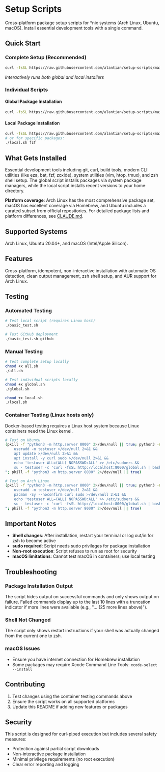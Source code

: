 # Setup Scripts

Cross-platform package setup scripts for *nix systems (Arch Linux, Ubuntu, macOS). Install essential development tools with a single command.

## Quick Start

### Complete Setup (Recommended)
```bash
curl -fsSL https://raw.githubusercontent.com/alantian/setup-scripts/main/all.sh | bash
```
*Interactively runs both global and local installers*

### Individual Scripts

#### Global Package Installation
```bash
curl -fsSL https://raw.githubusercontent.com/alantian/setup-scripts/main/global.sh | bash
```

#### Local Package Installation
```bash
curl -fsSL https://raw.githubusercontent.com/alantian/setup-scripts/main/local.sh | bash
# or for specific packages:
./local.sh fzf
```

## What Gets Installed

Essential development tools including git, curl, build tools, modern CLI utilities (like eza, bat, fzf, zoxide), system utilities (vim, htop, tmux), and zsh shell setup. The global script installs packages via system package managers, while the local script installs recent versions to your home directory.

**Platform coverage**: Arch Linux has the most comprehensive package set, macOS has excellent coverage via Homebrew, and Ubuntu includes a curated subset from official repositories. For detailed package lists and platform differences, see [CLAUDE.md](CLAUDE.md#package-organization).

## Supported Systems

Arch Linux, Ubuntu 20.04+, and macOS (Intel/Apple Silicon).

## Features

Cross-platform, idempotent, non-interactive installation with automatic OS detection, clean output management, zsh shell setup, and AUR support for Arch Linux.

## Testing

### Automated Testing
```bash
# Test local script (requires Linux host)
./basic_test.sh

# Test GitHub deployment  
./basic_test.sh github
```

### Manual Testing
```bash
# Test complete setup locally
chmod +x all.sh
./all.sh

# Test individual scripts locally
chmod +x global.sh
./global.sh

chmod +x local.sh
./local.sh
```

### Container Testing (Linux hosts only)
Docker-based testing requires a Linux host system because Linux containers need the Linux kernel.

```bash
# Test on Ubuntu
(pkill -f "python3 -m http.server 8000" 2>/dev/null || true; python3 -m http.server 8000 & docker run -it --rm --network host ubuntu:latest bash -c "
    useradd -m testuser >/dev/null 2>&1 && 
    apt update >/dev/null 2>&1 && 
    apt install -y curl sudo >/dev/null 2>&1 && 
    echo 'testuser ALL=(ALL) NOPASSWD:ALL' >> /etc/sudoers &&
    su - testuser -c 'curl -fsSL http://localhost:8000/global.sh | bash'
"; pkill -f "python3 -m http.server 8000" 2>/dev/null || true)

# Test on Arch Linux  
(pkill -f "python3 -m http.server 8000" 2>/dev/null || true; python3 -m http.server 8000 & docker run -it --rm --network host archlinux:latest bash -c "
    useradd -m testuser >/dev/null 2>&1 && 
    pacman -Sy --noconfirm curl sudo >/dev/null 2>&1 && 
    echo 'testuser ALL=(ALL) NOPASSWD:ALL' >> /etc/sudoers &&
    su - testuser -c 'curl -fsSL http://localhost:8000/global.sh | bash'
"; pkill -f "python3 -m http.server 8000" 2>/dev/null || true)
```

## Important Notes

- **Shell changes**: After installation, restart your terminal or log out/in for zsh to become active
- **sudo required**: Script needs sudo privileges for package installation
- **Non-root execution**: Script refuses to run as root for security
- **macOS limitations**: Cannot test macOS in containers; use local testing

## Troubleshooting

### Package Installation Output
The script hides output on successful commands and only shows output on failure. Failed commands display up to the last 10 lines with a truncation indicator if more lines were available (e.g., "... (25 more lines above)").

### Shell Not Changed
The script only shows restart instructions if your shell was actually changed from the current one to zsh.

### macOS Issues
- Ensure you have internet connection for Homebrew installation
- Some packages may require Xcode Command Line Tools: `xcode-select --install`

## Contributing

1. Test changes using the container testing commands above
2. Ensure the script works on all supported platforms
3. Update this README if adding new features or packages

## Security

This script is designed for curl-piped execution but includes several safety measures:
- Protection against partial script downloads
- Non-interactive package installation
- Minimal privilege requirements (no root execution)
- Clear error reporting and logging